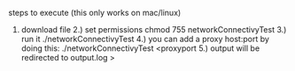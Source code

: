 
steps to execute (this only works on mac/linux)

 1. download file 
2.) set permissions chmod 755 networkConnectivyTest 
3.) run it ./networkConnectivyTest 
4.) you  can add a proxy host:port by doing this: ./networkConnectivyTest <proxyhost> <proxyport
5.) output will be redirected to output.log >


